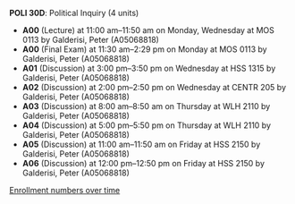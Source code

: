 **POLI 30D**: Political Inquiry (4 units)

- **A00** (Lecture) at 11:00 am–11:50 am on Monday, Wednesday at MOS 0113 by Galderisi, Peter (A05068818)
- **A00** (Final Exam) at 11:30 am–2:29 pm on Monday at MOS 0113 by Galderisi, Peter (A05068818)
- **A01** (Discussion) at 3:00 pm–3:50 pm on Wednesday at HSS 1315 by Galderisi, Peter (A05068818)
- **A02** (Discussion) at 2:00 pm–2:50 pm on Wednesday at CENTR 205 by Galderisi, Peter (A05068818)
- **A03** (Discussion) at 8:00 am–8:50 am on Thursday at WLH 2110 by Galderisi, Peter (A05068818)
- **A04** (Discussion) at 5:00 pm–5:50 pm on Thursday at WLH 2110 by Galderisi, Peter (A05068818)
- **A05** (Discussion) at 11:00 am–11:50 am on Friday at HSS 2150 by Galderisi, Peter (A05068818)
- **A06** (Discussion) at 12:00 pm–12:50 pm on Friday at HSS 2150 by Galderisi, Peter (A05068818)

[Enrollment numbers over time](./POLI30D.tsv)
